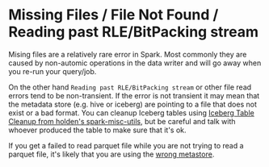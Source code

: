 # Missing Files / File Not Found / Reading past RLE/BitPacking stream

Mising files are a relatively rare error in Spark. Most commonly they are caused by non-automic operations in the data writer and will go away when you re-run your query/job.



On the other hand `Reading past RLE/BitPacking stream` or other file read errors tend to be non-transient.
If the error is not transient it may mean that the metadata store (e.g. hive or iceberg) are pointing to a file that does not exist or a bad format. You can cleanup Iceberg tables using [Iceberg Table Cleanup from holden's spark-misc-utils](https://github.com/holdenk/spark-misc-utils), but be careful and talk with whoever produced the table to make sure that it's ok.


If you get a failed to read parquet file while you are not trying to read a parquet file, it's likely that you are using the [wrong metastore](../failed-to-read-non-parquet-file).
